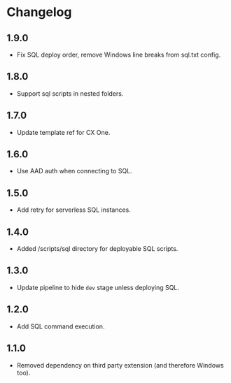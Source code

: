 # Changelog

## 1.9.0
* Fix SQL deploy order, remove Windows line breaks from sql.txt config.

## 1.8.0
* Support sql scripts in nested folders.

## 1.7.0
* Update template ref for CX One.

## 1.6.0
* Use AAD auth when connecting to SQL.

## 1.5.0
* Add retry for serverless SQL instances.

## 1.4.0
* Added /scripts/sql directory for deployable SQL scripts.

## 1.3.0
* Update pipeline to hide `dev` stage unless deploying SQL.

## 1.2.0
* Add SQL command execution.

## 1.1.0
* Removed dependency on third party extension (and therefore Windows too).
